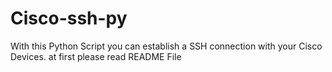 # Cisco-ssh-py
With this Python Script you can establish a SSH connection with your Cisco Devices. at first please read README File
